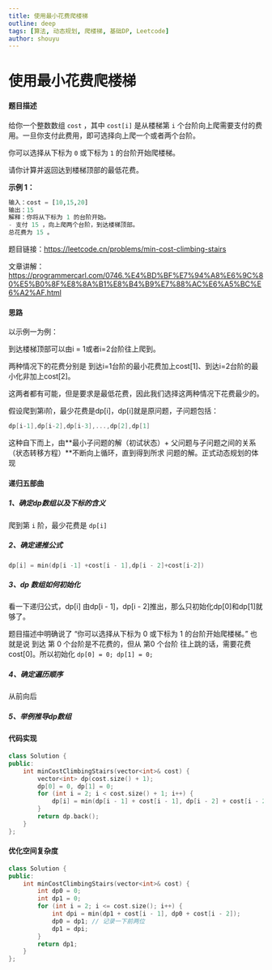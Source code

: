 ```yaml
---
title: 使用最小花费爬楼梯
outline: deep
tags: [算法, 动态规划, 爬楼梯, 基础DP, Leetcode]
author: shouyu
---
```


# 使用最小花费爬楼梯

#### 题目描述

给你一个整数数组 `cost` ，其中 `cost[i]` 是从楼梯第 `i` 个台阶向上爬需要支付的费用。一旦你支付此费用，即可选择向上爬一个或者两个台阶。

你可以选择从下标为 `0` 或下标为 `1` 的台阶开始爬楼梯。

请你计算并返回达到楼梯顶部的最低花费。

**示例 1：**

```python
输入：cost = [10,15,20]
输出：15
解释：你将从下标为 1 的台阶开始。
- 支付 15 ，向上爬两个台阶，到达楼梯顶部。
总花费为 15 。
```

题目链接：https://leetcode.cn/problems/min-cost-climbing-stairs

文章讲解：https://programmercarl.com/0746.%E4%BD%BF%E7%94%A8%E6%9C%80%E5%B0%8F%E8%8A%B1%E8%B4%B9%E7%88%AC%E6%A5%BC%E6%A2%AF.html

#### 思路

以示例一为例：

到达楼梯顶部可以由i = 1或者i=2台阶往上爬到。

两种情况下的花费分别是 到达i=1台阶的最小花费加上cost[1]、到达i=2台阶的最小化非加上cost[2]。

这两者都有可能，但是要求是最低花费，因此我们选择这两种情况下花费最少的。

假设爬到第i阶，最少花费是dp[i]，dp[i]就是原问题，子问题包括：

```c++
dp[i-1],dp[i-2],dp[i-3],...,dp[2],dp[1]
```

这种自下而上，由**最小子问题的解（初试状态）+ 父问题与子问题之间的关系 （状态转移方程）**不断向上循环，直到得到所求 问题的解。正式动态规划的体现

####  递归五部曲

##### 1、确定dp数组以及下标的含义

爬到第 `i` 阶，最少花费是 `dp[i]`

##### 2、确定递推公式

```C++
dp[i] = min(dp[i -1] +cost[i - 1],dp[i - 2]+cost[i-2])
```

##### 3、dp 数组如何初始化

看一下递归公式，dp[i] 由dp[i - 1]，dp[i - 2]推出，那么只初始化dp[0]和dp[1]就够了。

题目描述中明确说了 “你可以选择从下标为 0 或下标为 1 的台阶开始爬楼梯。” 也就是说 到达 第 0 个台阶是不花费的，但从 第0 个台阶 往上跳的话，需要花费 cost[0]。所以初始化 `dp[0] = 0; dp[1] = 0;`

##### 4、确定遍历顺序

从前向后

##### 5、举例推导dp数组



#### 代码实现

```C++
class Solution {
public:
    int minCostClimbingStairs(vector<int>& cost) {
        vector<int> dp(cost.size() + 1);
        dp[0] = 0, dp[1] = 0;
        for (int i = 2; i < cost.size() + 1; i++) {
            dp[i] = min(dp[i - 1] + cost[i - 1], dp[i - 2] + cost[i - 2]);
        }
        return dp.back();
    }
};
```

#### 优化空间复杂度

```C++
class Solution {
public:
    int minCostClimbingStairs(vector<int>& cost) {
        int dp0 = 0;
        int dp1 = 0;
        for (int i = 2; i <= cost.size(); i++) {
            int dpi = min(dp1 + cost[i - 1], dp0 + cost[i - 2]);
            dp0 = dp1; // 记录一下前两位
            dp1 = dpi;
        }
        return dp1;
    }
};
```

